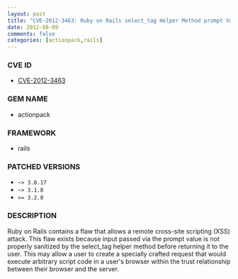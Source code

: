 ```yaml
---
layout: post
title: "CVE-2012-3463: Ruby on Rails select_tag Helper Method prompt Value XSS"
date: 2012-08-09
comments: false
categories: [actionpack,rails]
---
```


### CVE ID

* [CVE-2012-3463](http://osvdb.org/84515)

### GEM NAME

* actionpack

### FRAMEWORK

* rails

### PATCHED VERSIONS

* `~> 3.0.17`
* `~> 3.1.8`
* `>= 3.2.8`

### DESCRIPTION

Ruby on Rails contains a flaw that allows a remote cross-site scripting (XSS)
attack. This flaw exists because input passed via the prompt value is not
properly sanitized by the select_tag helper method before returning it to
the user. This may allow a user to create a specially crafted request that
would execute arbitrary script code in a user's browser within the trust
relationship between their browser and the server.

